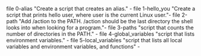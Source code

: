 file 0-alias "Create a script that creates an alias." -
file 1-hello_you "Create a script that prints hello user, where user is the current Linux user."-
file 2-path "Add /action to the PATH. /action should be the last directory the shell looks into when looking for a program."-
file 3-paths "script that counts the number of directories in the PATH." -
file 4-global_variables "script that lists environment variables." -
file 5-local_variables "script that lists all local variables and environment variables, and functions" -

